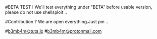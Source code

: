 #BETA TEST I
            We'll test everything under "BETA" before usable version, please do not use shellsploit .. 


#Contribution ? 
         We are open everything.Just pm ..
         
         
#b3mb4m@tuta.io
#b3mb4m@protonmail.com

